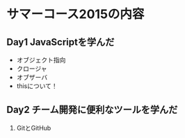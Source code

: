 ﻿# サマーコース2015の内容

## Day1 JavaScriptを学んだ
* オブジェクト指向
* クロージャ
* オブザーバ
* thisについて！

## Day2 チーム開発に便利なツールを学んだ
1. GitとGitHub